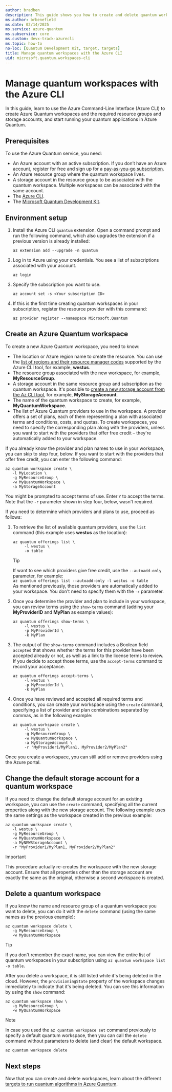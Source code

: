 ```yaml
---
author: bradben
description: This guide shows you how to create and delete quantum workspaces using the Azure command-line tool.
ms.author: brbenefield
ms.date: 02/14/2025
ms.service: azure-quantum
ms.subservice: core
ms.custom: devx-track-azurecli
ms.topic: how-to
no-loc: [Quantum Development Kit, target, targets]
title: Manage quantum workspaces with the Azure CLI
uid: microsoft.quantum.workspaces-cli
---
```


# Manage quantum workspaces with the Azure CLI

In this guide, learn to use the Azure Command-Line Interface (Azure CLI) to create Azure Quantum workspaces and the required resource groups and storage accounts, and start running your quantum applications in Azure Quantum.

## Prerequisites

To use the Azure Quantum service, you need:

- An Azure account with an active subscription. If you don’t have an Azure account, register for free and sign up for a [pay-as-you-go subscription](https://azure.microsoft.com/pricing/purchase-options/pay-as-you-go).
- An Azure resource group where the quantum workspace lives.
- A storage account in the resource group to be associated with the quantum workspace. Multiple workspaces can be associated with the same account.
- The [Azure CLI](/cli/azure/install-azure-cli).
- The [Microsoft Quantum Development Kit](xref:microsoft.quantum.install-qdk.overview).

## Environment setup

1. Install the Azure CLI `quantum` extension. Open a command prompt and run the following command, which also upgrades the extension if a previous version is already installed:

    ```azurecli
    az extension add --upgrade -n quantum
    ```

1. Log in to Azure using your credentials. You see a list of subscriptions associated with your account.

   ```azurecli
   az login
   ```

1. Specify the subscription you want to use.

   ```azurecli
   az account set -s <Your subscription ID>
   ```

1. If this is the first time creating quantum workspaces in your subscription, register the resource provider with this command:

   ```azurecli
   az provider register --namespace Microsoft.Quantum
   ```


## Create an Azure Quantum workspace

To create a new Azure Quantum workspace, you need to know:

- The location or Azure region name to create the resource. You can use the [list of regions and their resource manager codes](https://github.com/Azure/azure-extensions-cli#regions) supported by the Azure CLI tool, for example, **westus**.
- The resource group associated with the new workspace, for example, **MyResourceGroup**.
- A storage account in the same resource group and subscription as the quantum workspace. It's possible to [create a new storage account from the Az CLI tool](/cli/azure/storage/account#az_storage_account_create), for example, **MyStorageAccount**.
- The name of the quantum workspace to create, for example, **MyQuantumWorkspace**.
- The list of Azure Quantum providers to use in the workspace. A provider offers a set of plans, each of them representing a plan with associated terms and conditions, costs, and quotas. To create workspaces, you need to specify the corresponding plan along with the providers, unless you want to start with the providers that offer free credit – they're automatically added to your workspace.

If you already know the provider and plan names to use in your workspace, you can skip to step four, below. If you want to start with the providers that offer free credit, you can enter the following command:

   ```azurecli
   az quantum workspace create \
      -l MyLocation \
      -g MyResourceGroup \
      -w MyQuantumWorkspace \
      -a MyStorageAccount
   ```

You might be prompted to accept terms of use. Enter `Y` to accept the terms. Note that the `-r` parameter shown in step four, below, wasn't required. 

If you need to determine which providers and plans to use, proceed as follows:

1. To retrieve the list of available quantum providers, use the `list` command (this example uses **westus** as the location):

   ```azurecli
   az quantum offerings list \
        -l westus \
        -o table
   ```

   > [!TIP]
   > If want to see which providers give free credit, use the `--autoadd-only` parameter, for example:<br />
   > `az quantum offerings list --autoadd-only -l westus -o table`<br />
   > As mentioned previously, those providers are automatically added to your workspace. You don't need to specify them with the `-r` parameter.

1. Once you determine the provider and plan to include in your workspace, you can review terms using the `show-terms` command (adding your **MyProviderID** and **MyPlan** as example values):

   ```azurecli
   az quantum offerings show-terms \
        -l westus \
        -p MyProviderId \
        -k MyPlan
   ```

1. The output of the `show-terms` command includes a Boolean field `accepted` that shows whether the terms for this provider have been accepted already or not, as well as a link to the license terms to review. If you decide to accept those terms, use the `accept-terms` command to record your acceptance.

   ```azurecli
   az quantum offerings accept-terms \
        -l westus \
        -p MyProviderId \
        -k MyPlan
   ```

1. Once you have reviewed and accepted all required terms and conditions, you can create your workspace using the `create` command, specifying a list of provider and plan combinations separated by commas, as in the following example:

   ```azurecli
   az quantum workspace create \
        -l westus \
        -g MyResourceGroup \
        -w MyQuantumWorkspace \
        -a MyStorageAccount \
        -r "MyProvider1/MyPlan1, MyProvider2/MyPlan2"
   ```

Once you create a workspace, you can still add or remove providers using the Azure portal.

## Change the default storage account for a quantum workspace

If you need to change the default storage account for an existing workspace, you can use the `create` command, specifying all the current properties along with the new storage account. The following example uses the same settings as the workspace created in the previous example:

   ```azurecli
   az quantum workspace create \
      -l westus \
      -g MyResourceGroup \
      -w MyQuantumWorkspace \
      -a MyNEWStorageAccount \
      -r "MyProvider1/MyPlan1, MyProvider2/MyPlan2"
   ```

> [!IMPORTANT]
> This procedure actually re-creates the workspace with the new storage account. Ensure that all properties other than the storage account are exactly the same as the original, otherwise a second workspace is created.

## Delete a quantum workspace

If you know the name and resource group of a quantum workspace you want to delete, you can do it with the `delete` command (using the same names as the previous example):

   ```azurecli
   az quantum workspace delete \
      -g MyResourceGroup \
      -w MyQuantumWorkspace
   ```

> [!TIP]
> If you don't remember the exact name, you can view the entire list of quantum workspaces in your subscription using `az quantum workspace list -o table`.

After you delete a workspace, it is still listed while it's being deleted in the cloud. However, the `provisioningState` property of the workspace changes immediately to indicate that it's being deleted. You can see this information by using the `show` command:

   ```azurecli
   az quantum workspace show \
      -g MyResourceGroup \
      -w MyQuantumWorkspace
   ```

> [!NOTE]
> In case you used the `az quantum workspace set` command previously to specify a default quantum workspace, then you can call the `delete` command without parameters to delete (and clear) the default workspace.

   ```azurecli
   az quantum workspace delete
   ```

## Next steps

Now that you can create and delete workspaces, learn about the different [targets to run quantum algorithms in Azure Quantum](xref:microsoft.quantum.reference.qc-target-list).
